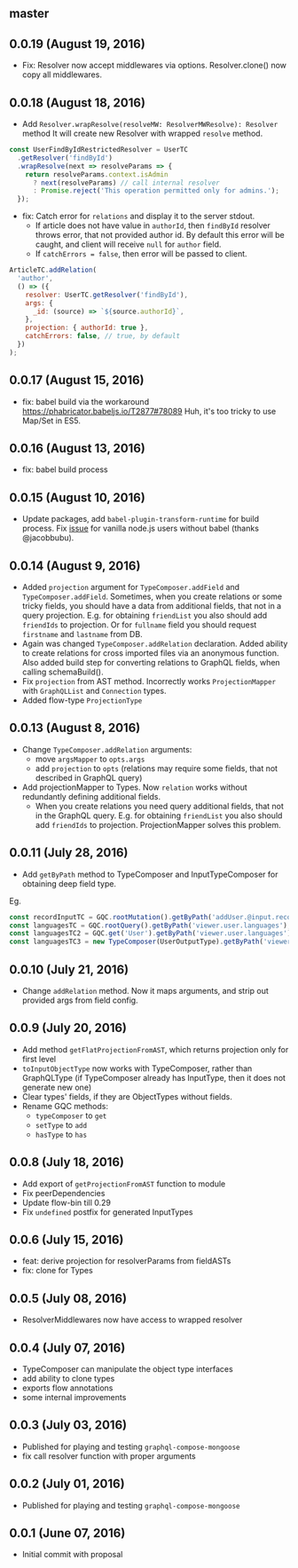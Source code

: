 ## master

## 0.0.19 (August 19, 2016)
- Fix: Resolver now accept middlewares via options. Resolver.clone() now copy all middlewares.

## 0.0.18 (August 18, 2016)
- Add `Resolver.wrapResolve(resolveMW: ResolverMWResolve): Resolver` method
It will create new Resolver with wrapped `resolve` method.
```js
const UserFindByIdRestrictedResolver = UserTC
  .getResolver('findById')
  .wrapResolve(next => resolveParams => {
    return resolveParams.context.isAdmin
      ? next(resolveParams) // call internal resolver
      : Promise.reject('This operation permitted only for admins.');
  });
```
- fix: Catch error for `relations` and display it to the server stdout.
  - If article does not have value in `authorId`, then `findById` resolver throws error, that not provided author id. By default this error will be caught, and client will receive `null` for `author` field.
  - If `catchErrors = false`, then error will be passed to client.
```js
ArticleTC.addRelation(
  'author',
  () => ({
    resolver: UserTC.getResolver('findById'),
    args: {
      _id: (source) => `${source.authorId}`,
    },
    projection: { authorId: true },
    catchErrors: false, // true, by default
  })
);
```

## 0.0.17 (August 15, 2016)
- fix: babel build via the workaround https://phabricator.babeljs.io/T2877#78089 Huh, it's too tricky to use Map/Set in ES5.

## 0.0.16 (August 13, 2016)
- fix: babel build process

## 0.0.15 (August 10, 2016)
- Update packages, add `babel-plugin-transform-runtime` for build process. Fix [issue](https://github.com/nodkz/graphql-compose-connection/issues/2) for vanilla node.js users without babel (thanks @jacobbubu).

## 0.0.14 (August 9, 2016)
- Added `projection` argument for `TypeComposer.addField` and `TypeComposer.addField`. Sometimes, when you create relations or some tricky fields, you should have a data from additional fields, that not in a query projection. E.g. for obtaining `friendList` you also should add `friendIds` to projection. Or for `fullname` field you should request `firstname` and `lastname` from DB.
- Again was changed `TypeComposer.addRelation` declaration. Added ability to create relations for cross imported files via an anonymous function. Also added build step for converting relations to GraphQL fields, when calling schemaBuild().
- Fix `projection` from AST method. Incorrectly works `ProjectionMapper` with `GraphQLList` and `Connection` types.
- Added flow-type `ProjectionType`

## 0.0.13 (August 8, 2016)
- Change `TypeComposer.addRelation` arguments:
  - move `argsMapper` to `opts.args`
  - add `projection` to `opts` (relations may require some fields, that not described in GraphQL query)
- Add projectionMapper to Types. Now `relation` works without redundantly defining additional fields.
  - When you create relations you need query additional fields, that not in the GraphQL query. E.g. for obtaining `friendList` you also should add `friendIds` to projection. ProjectionMapper solves this problem.

## 0.0.11 (July 28, 2016)
- Add `getByPath` method to TypeComposer and InputTypeComposer for obtaining deep field type.

Eg.
```js
const recordInputTC = GQC.rootMutation().getByPath('addUser.@input.record');
const languagesTC = GQC.rootQuery().getByPath('viewer.user.languages');
const languagesTC2 = GQC.get('User').getByPath('viewer.user.languages');
const languagesTC3 = new TypeComposer(UserOutputType).getByPath('viewer.user.languages');
```

## 0.0.10 (July 21, 2016)
- Change `addRelation` method. Now it maps arguments, and strip out provided args from field config.

## 0.0.9 (July 20, 2016)
- Add method `getFlatProjectionFromAST`, which returns projection only for first level
- `toInputObjectType` now works with TypeComposer, rather than GraphQLType (if TypeComposer already has InputType, then it does not generate new one)
- Clear types' fields, if they are ObjectTypes without fields.
- Rename GQC methods:
  - `typeComposer` to `get`
  - `setType` to `add`
  - `hasType` to `has`

## 0.0.8 (July 18, 2016)
- Add export of `getProjectionFromAST` function to module
- Fix peerDependencies
- Update flow-bin till 0.29
- Fix `undefined` postfix for generated InputTypes

## 0.0.6 (July 15, 2016)
- feat: derive projection for resolverParams from fieldASTs
- fix: clone for Types

## 0.0.5 (July 08, 2016)
- ResolverMiddlewares now have access to wrapped resolver

## 0.0.4 (July 07, 2016)
- TypeComposer can manipulate the object type interfaces  
- add ability to clone types
- exports flow annotations
- some internal improvements

## 0.0.3 (July 03, 2016)
- Published for playing and testing `graphql-compose-mongoose`
- fix call resolver function with proper arguments

## 0.0.2 (July 01, 2016)
- Published for playing and testing `graphql-compose-mongoose`

## 0.0.1 (June 07, 2016)
- Initial commit with proposal
